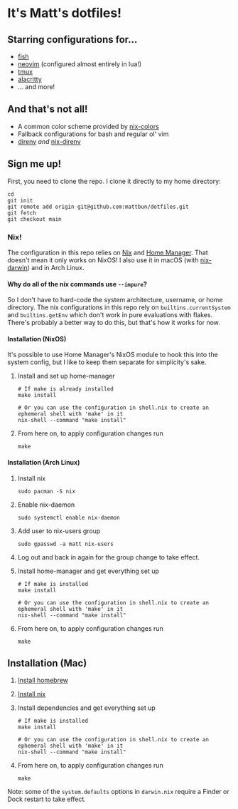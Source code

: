 # It's Matt's dotfiles!

## Starring configurations for...

* [fish](https://fishshell.com/)
* [neovim](https://neovim.io/) (configured almost entirely in lua!)
* [tmux](https://github.com/tmux/tmux)
* [alacritty](https://github.com/alacritty/alacritty)
* ... and more!

## And that's not all!

* A common color scheme provided by [nix-colors](https://github.com/Misterio77/nix-colors)
* Fallback configurations for bash and regular ol' vim
* [direnv](https://direnv.net/) *and* [nix-direnv](https://github.com/nix-community/nix-direnv)

## Sign me up!

First, you need to clone the repo. I clone it directly to my home directory:

```shell
cd
git init
git remote add origin git@github.com:mattbun/dotfiles.git
git fetch
git checkout main
```

### Nix!

The configuration in this repo relies on [Nix](https://nixos.org/) and [Home Manager](https://github.com/nix-community/home-manager). That doesn't mean it only works on NixOS! I also use it in macOS (with [nix-darwin](https://github.com/LnL7/nix-darwin)) and in Arch Linux.

#### Why do all of the nix commands use `--impure`?

So I don't have to hard-code the system architecture, username, or home directory. The nix configurations in this repo rely on `builtins.currentSystem` and `builtins.getEnv` which don't work in pure evaluations with flakes. There's probably a better way to do this, but that's how it works for now.

#### Installation (NixOS)

It's possible to use Home Manager's NixOS module to hook this into the system config, but I like to keep them separate for simplicity's sake.

1. Install and set up home-manager

    ```shell
    # If make is already installed
    make install

    # Or you can use the configuration in shell.nix to create an ephemeral shell with 'make' in it
    nix-shell --command "make install"
    ```

2. From here on, to apply configuration changes run

    ```shell
    make
    ```

#### Installation (Arch Linux)

1. Install nix

    ```shell
    sudo pacman -S nix
    ```

2. Enable nix-daemon

    ```shell
    sudo systemctl enable nix-daemon
    ```

3. Add user to nix-users group

    ```shell
    sudo gpasswd -a matt nix-users
    ```

4. Log out and back in again for the group change to take effect.

5. Install home-manager and get everything set up

    ```shell
    # If make is installed
    make install

    # Or you can use the configuration in shell.nix to create an ephemeral shell with 'make' in it
    nix-shell --command "make install"
    ```

6. From here on, to apply configuration changes run

    ```shell
    make
    ```

## Installation (Mac)

1. [Install homebrew](https://brew.sh/)

2. [Install nix](https://nix.dev/tutorials/install-nix)

3. Install dependencies and get everything set up

    ```
    # If make is installed
    make install

    # Or you can use the configuration in shell.nix to create an ephemeral shell with 'make' in it
    nix-shell --command "make install"
    ```

4. From here on, to apply configuration changes run

    ```shell
    make
    ```

Note: some of the `system.defaults` options in `darwin.nix` require a Finder or Dock restart to take effect.
